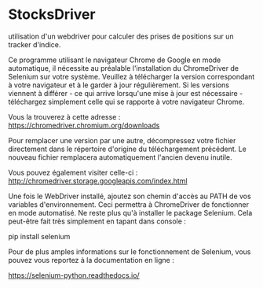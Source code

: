# StocksDriver
utilisation d'un webdriver pour calculer des prises de positions sur un tracker d'indice.

Ce programme utilisant le navigateur Chrome de Google en mode automatique, il nécessite au préalable l'installation du ChromeDriver de Selenium sur votre système. Veuillez à télécharger la version correspondant à votre navigateur et à le garder à jour régulièrement.
Si les versions viennent à différer - ce qui arrive lorsqu'une mise à jour est nécessaire - téléchargez simplement celle qui se rapporte à votre navigateur Chrome.

Vous la trouverez à cette adresse :
  https://chromedriver.chromium.org/downloads
  
Pour remplacer une version par une autre, décompressez votre fichier directement dans le répertoire d'origine du téléchargement précédent. Le nouveau fichier remplacera automatiquement l'ancien devenu inutile.

Vous pouvez également visiter celle-ci :
  http://chromedriver.storage.googleapis.com/index.html
  
  
Une fois le WebDriver installé, ajoutez son chemin d'accès au PATH de vos variables d'environnement. Ceci permettra à ChromeDriver de fonctionner en mode automatisé.
Ne reste plus qu'à installer le package Selenium. Cela peut-être fait très simplement en tapant dans console :

  pip install selenium

Pour de plus amples informations sur le fonctionnement de Selenium, vous pouvez vous reportez à la documentation en ligne :

  https://selenium-python.readthedocs.io/
  
